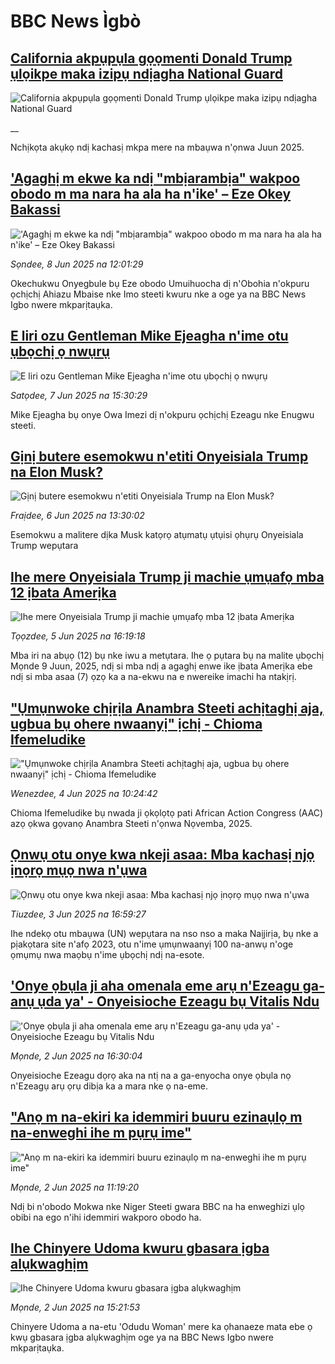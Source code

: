 # BBC News Ìgbò## [California akpụpụla gọọmenti Donald Trump ụlọikpe maka izipụ ndịagha National Guard ](https://www.bbc.co.uk/igbo/live/c3089lg1ly8t?at_campaign=githubrss)![California akpụpụla gọọmenti Donald Trump ụlọikpe maka izipụ ndịagha National Guard ](https://ichef.bbci.co.uk/ace/standard/240/cpsprodpb/059d/live/6eaf4160-4568-11f0-835b-310c7b938e84.png)__Nchịkọta akụkọ ndị kachasị mkpa mere na mbaụwa n'ọnwa Juun 2025.## ['Agaghị m ekwe ka ndị "mbịarambịa" wakpoo obodo m ma nara ha ala ha n'ike' – Eze Okey Bakassi](https://www.bbc.com/igbo/articles/c39xylr9gdxo?at_campaign=githubrss)!['Agaghị m ekwe ka ndị "mbịarambịa" wakpoo obodo m ma nara ha ala ha n'ike' – Eze Okey Bakassi](https://ichef.bbci.co.uk/ace/standard/240/cpsprodpb/6ba4/live/2a401f80-4460-11f0-bace-e1270fc31f5e.png)_Sọndee, 8 Jun 2025 na 12:01:29_Okechukwu Onyegbule bụ Eze obodo Umuihuocha dị n'Obohia n'okpuru ọchịchị Ahiazu Mbaise nke Imo steeti kwuru nke a oge ya na BBC News Igbo nwere mkparịtaụka.## [E liri ozu Gentleman Mike Ejeagha n'ime otu ụbọchị ọ nwụrụ](https://www.bbc.com/igbo/articles/cn4qd217qv2o?at_campaign=githubrss)![E liri ozu Gentleman Mike Ejeagha n'ime otu ụbọchị ọ nwụrụ](https://ichef.bbci.co.uk/ace/standard/240/cpsprodpb/35c6/live/af036e50-43b3-11f0-a94a-5950836fe9fa.jpg)_Satọdee, 7 Jun 2025 na 15:30:29_Mike Ejeagha bụ onye Owa Imezi dị n'okpuru ọchịchị Ezeagu nke Enugwu steeti.## [Gịnị butere esemokwu n'etiti Onyeisiala Trump na Elon Musk?](https://www.bbc.com/igbo/articles/c80k2vv8rmxo?at_campaign=githubrss)![Gịnị butere esemokwu n'etiti Onyeisiala Trump na Elon Musk?](https://ichef.bbci.co.uk/ace/standard/240/cpsprodpb/d83f/live/318831e0-42d2-11f0-b6e6-4ddb91039da1.jpg)_Fraịdee, 6 Jun 2025 na 13:30:02_Esemokwu a malitere dịka Musk katọrọ atụmatụ ụtụisi ọhụrụ Onyeisiala Trump wepụtara## [Ihe mere Onyeisiala Trump ji machie ụmụafọ mba 12 ịbata Amerịka](https://www.bbc.com/igbo/articles/c74qdw1yl47o?at_campaign=githubrss)![Ihe mere Onyeisiala Trump ji machie ụmụafọ mba 12 ịbata Amerịka](https://ichef.bbci.co.uk/ace/standard/240/cpsprodpb/d7c3/live/947085b0-4204-11f0-b6e6-4ddb91039da1.jpg)_Tọọzdee, 5 Jun 2025 na 16:19:18_Mba iri na abụọ (12) bụ nke iwu a metụtara. Ihe ọ pụtara bụ na malite ụbọchị Mọnde 9 Juun, 2025, ndị si mba ndị a agaghị enwe ike ịbata Amerịka ebe ndị si mba asaa (7) ọzọ ka a na-ekwu na e nwereike imachi ha ntakịrị.## ["Ụmụnwoke chịrịla Anambra Steeti achịtaghị aja, ugbua bụ ohere nwaanyị" ịchị - Chioma Ifemeludike](https://www.bbc.com/igbo/articles/c780rvxv244o?at_campaign=githubrss)!["Ụmụnwoke chịrịla Anambra Steeti achịtaghị aja, ugbua bụ ohere nwaanyị" ịchị - Chioma Ifemeludike](https://ichef.bbci.co.uk/ace/standard/240/cpsprodpb/3fcf/live/21319010-412f-11f0-b6e6-4ddb91039da1.jpg)_Wenezdee, 4 Jun 2025 na 10:24:42_Chioma Ifemeludike bụ nwada ji ọkọlọtọ pati African Action Congress (AAC) azọ ọkwa gọvanọ Anambra Steeti  n'ọnwa Nọvemba, 2025.## [Ọnwụ otu onye kwa nkeji asaa: Mba kachasị njọ ịnọrọ mụọ nwa n'ụwa](https://www.bbc.com/igbo/articles/c8re4y3ymkeo?at_campaign=githubrss)![Ọnwụ otu onye kwa nkeji asaa: Mba kachasị njọ ịnọrọ mụọ nwa n'ụwa](https://ichef.bbci.co.uk/ace/standard/240/cpsprodpb/7d0b/live/96b16cb0-3c6c-11f0-aa24-d1c64c46ace6.jpg)_Tiuzdee, 3 Jun 2025 na 16:59:27_Ihe ndekọ otu mbaụwa (UN) wepụtara na nso nso a maka Naịjirịa, bụ nke a pịakọtara site n'afọ 2023, otu n'ime ụmụnwaanyị 100 na-anwụ n'oge ọmụmụ nwa maọbụ n'ime ụbọchị ndị na-esote.## ['Onye ọbụla ji aha omenala eme arụ n'Ezeagu ga-anụ ụda ya' - Onyeisioche Ezeagu bụ Vitalis Ndu](https://www.bbc.com/igbo/articles/cvgv3x02ndgo?at_campaign=githubrss)!['Onye ọbụla ji aha omenala eme arụ n'Ezeagu ga-anụ ụda ya' - Onyeisioche Ezeagu bụ Vitalis Ndu](https://ichef.bbci.co.uk/ace/standard/240/cpsprodpb/e13e/live/ab7f87c0-3fce-11f0-bace-e1270fc31f5e.jpg)_Mọnde, 2 Jun 2025 na 16:30:04_Onyeisioche Ezeagu dọrọ aka na ntị na a ga-enyocha onye ọbụla nọ n'Ezeagụ arụ ọrụ dibịa ka a mara nke ọ na-eme.## ["Anọ m na-ekiri ka idemmiri buuru ezinaụlọ m na-enweghi ihe m pụrụ ime"](https://www.bbc.com/igbo/articles/cd7g0wj7eeqo?at_campaign=githubrss)!["Anọ m na-ekiri ka idemmiri buuru ezinaụlọ m na-enweghi ihe m pụrụ ime"](https://ichef.bbci.co.uk/ace/standard/240/cpsprodpb/5ebe/live/f8839470-3fa2-11f0-bace-e1270fc31f5e.jpg)_Mọnde, 2 Jun 2025 na 11:19:20_Ndị bi n'obodo Mokwa nke Niger Steeti gwara BBC na ha enweghizi ụlọ obibi na ego n'ihi idemmiri wakporo obodo ha.## [Ihe Chinyere Udoma kwuru gbasara ịgba alụkwaghịm](https://www.bbc.com/igbo/articles/crr70jwwdrdo?at_campaign=githubrss)![Ihe Chinyere Udoma kwuru gbasara ịgba alụkwaghịm](https://ichef.bbci.co.uk/ace/standard/240/cpsprodpb/d0a7/live/2309fe10-3fc5-11f0-835b-310c7b938e84.png)_Mọnde, 2 Jun 2025 na 15:21:53_Chinyere Udoma a na-etu 'Odudu Woman' mere ka ọhanaeze mata ebe ọ kwụ gbasara ịgba alụkwaghịm oge ya na BBC News Igbo nwere mkparịtaụka.